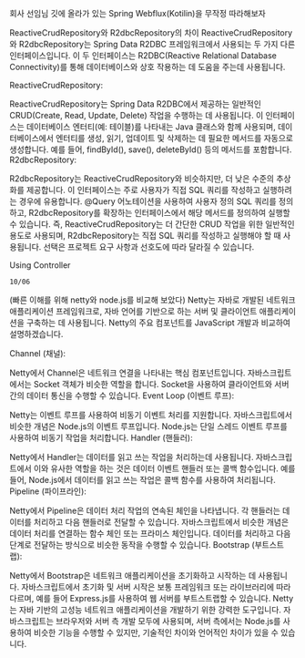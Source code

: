 회사 선임님 깃에 올라가 있는 Spring Webflux(Kotilin)을 무작정 따라해보자

ReactiveCrudRepository와 R2dbcRepository의 차이
ReactiveCrudRepository와 R2dbcRepository는 Spring Data R2DBC 프레임워크에서 사용되는 두 가지 다른 인터페이스입니다. 이 두 인터페이스는 R2DBC(Reactive Relational Database Connectivity)를 통해 데이터베이스와 상호 작용하는 데 도움을 주는데 사용됩니다.

ReactiveCrudRepository:

ReactiveCrudRepository는 Spring Data R2DBC에서 제공하는 일반적인 CRUD(Create, Read, Update, Delete) 작업을 수행하는 데 사용됩니다.
이 인터페이스는 데이터베이스 엔터티(예: 테이블)를 나타내는 Java 클래스와 함께 사용되며, 데이터베이스에서 엔터티를 생성, 읽기, 업데이트 및 삭제하는 데 필요한 메서드를 자동으로 생성합니다.
예를 들어, findById(), save(), deleteById() 등의 메서드를 포함합니다.
R2dbcRepository:

R2dbcRepository는 ReactiveCrudRepository와 비슷하지만, 더 낮은 수준의 추상화를 제공합니다.
이 인터페이스는 주로 사용자가 직접 SQL 쿼리를 작성하고 실행하려는 경우에 유용합니다.
@Query 어노테이션을 사용하여 사용자 정의 SQL 쿼리를 정의하고, R2dbcRepository를 확장하는 인터페이스에서 해당 메서드를 정의하여 실행할 수 있습니다.
즉, ReactiveCrudRepository는 더 간단한 CRUD 작업을 위한 일반적인 용도로 사용되며, R2dbcRepository는 직접 SQL 쿼리를 작성하고 실행해야 할 때 사용됩니다. 선택은 프로젝트 요구 사항과 선호도에 따라 달라질 수 있습니다.


Using Controller

    10/06




















































(빠른 이해를 위해 netty와 node.js를 비교해 보았다)
Netty는 자바로 개발된 네트워크 애플리케이션 프레임워크로, 자바 언어를 기반으로 하는 서버 및 클라이언트 애플리케이션을 구축하는 데 사용됩니다. Netty의 주요 컴포넌트를 JavaScript 개발과 비교하여 설명하겠습니다.

Channel (채널):

Netty에서 Channel은 네트워크 연결을 나타내는 핵심 컴포넌트입니다.
자바스크립트에서는 Socket 객체가 비슷한 역할을 합니다. Socket을 사용하여 클라이언트와 서버 간의 데이터 통신을 수행할 수 있습니다.
Event Loop (이벤트 루프):

Netty는 이벤트 루프를 사용하여 비동기 이벤트 처리를 지원합니다.
자바스크립트에서 비슷한 개념은 Node.js의 이벤트 루프입니다. Node.js는 단일 스레드 이벤트 루프를 사용하여 비동기 작업을 처리합니다.
Handler (핸들러):

Netty에서 Handler는 데이터를 읽고 쓰는 작업을 처리하는데 사용됩니다.
자바스크립트에서 이와 유사한 역할을 하는 것은 데이터 이벤트 핸들러 또는 콜백 함수입니다. 예를 들어, Node.js에서 데이터를 읽고 쓰는 작업은 콜백 함수를 사용하여 처리됩니다.
Pipeline (파이프라인):

Netty에서 Pipeline은 데이터 처리 작업의 연속된 체인을 나타냅니다. 각 핸들러는 데이터를 처리하고 다음 핸들러로 전달할 수 있습니다.
자바스크립트에서 비슷한 개념은 데이터 처리를 연결하는 함수 체인 또는 프라미스 체인입니다. 데이터를 처리하고 다음 단계로 전달하는 방식으로 비슷한 동작을 수행할 수 있습니다.
Bootstrap (부트스트랩):

Netty에서 Bootstrap은 네트워크 애플리케이션을 초기화하고 시작하는 데 사용됩니다.
자바스크립트에서 초기화 및 서버 시작은 보통 프레임워크 또는 라이브러리에 따라 다르며, 예를 들어 Express.js를 사용하여 웹 서버를 부트스트랩할 수 있습니다.
Netty는 자바 기반의 고성능 네트워크 애플리케이션을 개발하기 위한 강력한 도구입니다. 자바스크립트는 브라우저와 서버 측 개발 모두에 사용되며, 서버 측에서는 Node.js를 사용하여 비슷한 기능을 수행할 수 있지만, 기술적인 차이와 언어적인 차이가 있을 수 있습니다.